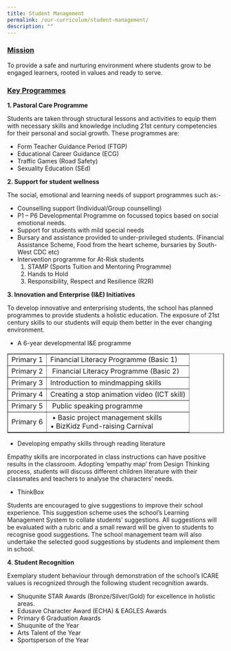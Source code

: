 ```yaml
---
title: Student Management
permalink: /our-curriculum/student-management/
description: ""
---
```

<h3><strong><span style="text-decoration: underline;">Mission</span></strong></h3>
<div>
<div>
<div align="left">
<p>To provide a safe and nurturing environment where students grow to be engaged learners, rooted in values and ready to serve.</p>
<h3><strong><span style="text-decoration: underline;">Key Programmes</span></strong></h3>
</div>
</div>
<p><strong>1. Pastoral Care Programme</strong></p>
<p>Students are taken through structural lessons and activities to equip them with necessary skills and knowledge including 21st century competencies for their personal and social growth. These programmes are:</p>
<ul>
<li>Form Teacher Guidance Period (FTGP)</li>
<li>Educational Career Guidance (ECG)</li>
<li>Traffic Games (Road Safety)</li>
<li>Sexuality Education (SEd)&nbsp;</li>
</ul>
<p><strong>2. Support for student wellness</strong></p>
<p>The social, emotional and learning needs of support programmes such as:-</p>
<ul>
<li>Counselling support (Individual/Group counselling)</li>
<li>P1 &ndash; P6 Developmental Programme on focussed topics based on social emotional needs.</li>
<li>Support for students with mild special needs</li>
<li>Bursary and assistance provided to under-privileged students. (Financial Assistance Scheme, Food from the heart scheme, bursaries by South-West CDC etc)</li>
<li>Intervention programme for At-Risk students
<ol>
<li>STAMP (Sports Tuition and Mentoring Programme)</li>
<li>Hands to Hold</li>
<li>Responsibility, Respect and Resilience (R2R)</li>
</ol>
</li>
</ul>

<p><strong>3. Innovation and Enterprise (I&amp;E) Initiatives</strong></p>
<p>To develop innovative and enterprising students, the school has planned programmes to provide students a holistic education. The exposure of 21st century skills to our students will equip them better in the ever changing environment.</p>
<ul>
<li>A 6-year developmental I&amp;E programme</li>
</ul>
<div class="table-responsive">
<table border="1">
<tbody>
<tr>
<td>Primary 1</td>
<td>Financial Literacy Programme (Basic 1)</td>
</tr>
<tr>
<td>Primary 2</td>
<td>&nbsp;Financial Literacy Programme (Basic 2)</td>
</tr>
<tr>
<td>Primary 3</td>
<td>Introduction to mindmapping skills</td>
</tr>
<tr>
<td>Primary 4</td>
<td>Creating a stop animation video (ICT skill)</td>
</tr>
<tr>
<td>Primary 5</td>
<td>&nbsp;Public speaking programme</td>
</tr>
<tr>
<td>Primary 6</td>
<td>&nbsp;&bull; Basic project management skills<br />&bull; BizKidz Fund-raising Carnival</td>
</tr>
</tbody>
</table>
</div>
<ul>
<li>Developing empathy skills through reading literature</li>
</ul>
<p>Empathy skills are incorporated in class instructions can have positive results in the classroom. Adopting &lsquo;empathy map&rsquo; from Design Thinking process, students will discuss different children literature with their classmates and teachers to analyse the characters&rsquo; needs.</p>
<ul>
<li>ThinkBox</li>
</ul>
<p>Students are encouraged to give suggestions to improve their school experience. This suggestion scheme uses the school&rsquo;s Learning Management System to collate students&rsquo; suggestions. All suggestions will be evaluated with a rubric and a small reward will be given to students to recognise good suggestions. The school management team will also undertake the selected good suggestions by students and implement them in school.</p>
<p><strong>4. Student Recognition</strong></p>
<p>Exemplary student behaviour through demonstration of the school&rsquo;s ICARE values is recognized through the following student recognition awards.</p>
<ul>
<li>Shuqunite STAR Awards (Bronze/Silver/Gold) for excellence in holistic areas.</li>
<li>Edusave Character Award (ECHA) &amp; EAGLES Awards</li>
<li>Primary 6 Graduation Awards</li>
<li>Shuqunite of the Year</li>
<li>Arts Talent of the Year</li>
<li>Sportsperson of the Year</li>
</ul>
</div>